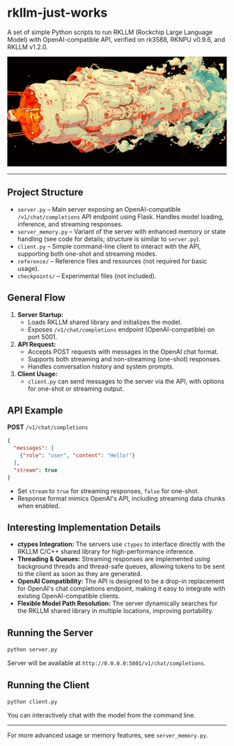# rkllm-just-works

A set of simple Python scripts to run RKLLM (Rockchip Large Language Model) with OpenAI-compatible API, verified on rk3588, RKNPU v0.9.6, and RKLLM v1.2.0.

![space](assets/space.png)


---

## Project Structure

- `server.py` – Main server exposing an OpenAI-compatible `/v1/chat/completions` API endpoint using Flask. Handles model loading, inference, and streaming responses.
- `server_memory.py` – Variant of the server with enhanced memory or state handling (see code for details; structure is similar to `server.py`).
- `client.py` – Simple command-line client to interact with the API, supporting both one-shot and streaming modes.
- `reference/` – Reference files and resources (not required for basic usage).
- `checkpoints/` – Experimental files (not included).

## General Flow

1. **Server Startup:**
   - Loads RKLLM shared library and initializes the model.
   - Exposes `/v1/chat/completions` endpoint (OpenAI-compatible) on port 5001.
2. **API Request:**
   - Accepts POST requests with messages in the OpenAI chat format.
   - Supports both streaming and non-streaming (one-shot) responses.
   - Handles conversation history and system prompts.
3. **Client Usage:**
   - `client.py` can send messages to the server via the API, with options for one-shot or streaming output.

## API Example

**POST** `/v1/chat/completions`
```json
{
  "messages": [
    {"role": "user", "content": "Hello!"}
  ],
  "stream": true
}
```

- Set `stream` to `true` for streaming responses, `false` for one-shot.
- Response format mimics OpenAI's API, including streaming data chunks when enabled.

## Interesting Implementation Details

- **ctypes Integration:** The servers use `ctypes` to interface directly with the RKLLM C/C++ shared library for high-performance inference.
- **Threading & Queues:** Streaming responses are implemented using background threads and thread-safe queues, allowing tokens to be sent to the client as soon as they are generated.
- **OpenAI Compatibility:** The API is designed to be a drop-in replacement for OpenAI's chat completions endpoint, making it easy to integrate with existing OpenAI-compatible clients.
- **Flexible Model Path Resolution:** The server dynamically searches for the RKLLM shared library in multiple locations, improving portability.

## Running the Server

```bash
python server.py
```

Server will be available at `http://0.0.0.0:5001/v1/chat/completions`.

## Running the Client

```bash
python client.py
```

You can interactively chat with the model from the command line.

---

For more advanced usage or memory features, see `server_memory.py`.
